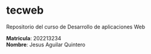# tecweb
Repositorio del curso de Desarrollo de aplicaciones Web

**Matricula**: 202213234  
**Nombre**: Jesus Aguilar Quintero  